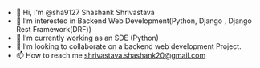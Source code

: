 - 👋 Hi, I’m @sha9127 Shashank Shrivastava
- 👀 I’m interested in Backend Web Development(Python, Django , Django Rest Framework(DRF))
- 🌱 I’m currently working as an SDE (Python)
- 💞️ I’m looking to collaborate on a backend web development Project.
- 📫 How to reach me shrivastava.shashank20@gmail.com

<!---
sha9127/sha9127 is a ✨ special ✨ repository because its `README.md` (this file) appears on your GitHub profile.
You can click the Preview link to take a look at your changes.
--->
